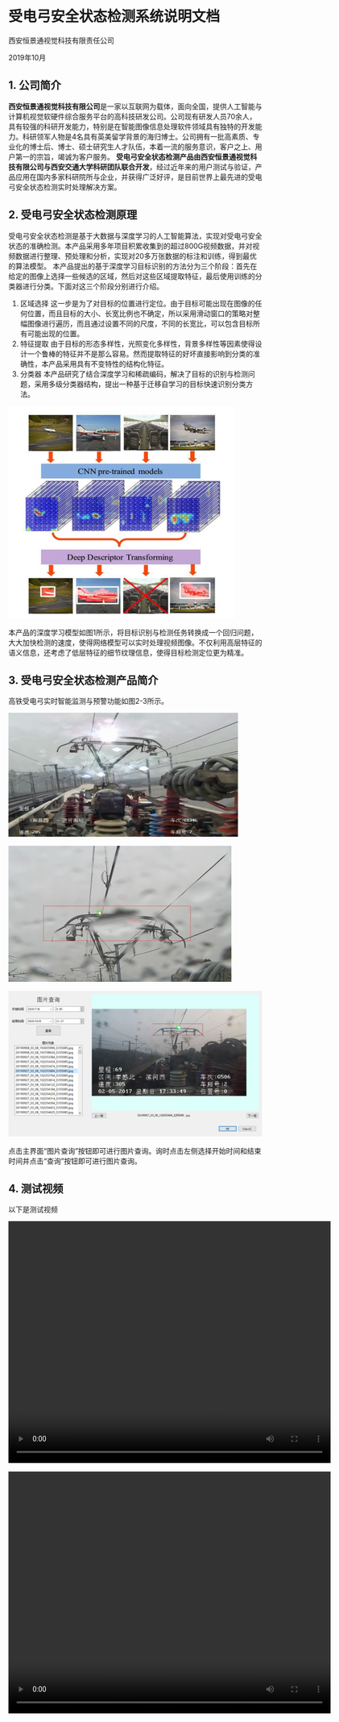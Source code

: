 # 受电弓安全状态检测系统说明文档

西安恒景通视觉科技有限责任公司

2019年10月


## 1. 公司简介

**西安恒景通视觉科技有限公司**是一家以互联网为载体，面向全国，提供人工智能与计算机视觉软硬件综合服务平台的高科技研发公司。公司现有研发人员70余人，具有较强的科研开发能力，特别是在智能图像信息处理软件领域具有独特的开发能力。科研领军人物是4名具有英美留学背景的海归博士。公司拥有一批高素质、专业化的博士后、博士、硕士研究生人才队伍，本着一流的服务意识，客户之上、用户第一的宗旨，竭诚为客户服务。
**受电弓安全状态检测产品由西安恒景通视觉科技有限公司与西安交通大学科研团队联合开发**，经过近年来的用户测试与验证，产品应用在国内多家科研院所与企业，并获得广泛好评，是目前世界上最先进的受电弓安全状态检测实时处理解决方案。

## 2. 受电弓安全状态检测原理

受电弓安全状态检测是基于大数据与深度学习的人工智能算法，实现对受电弓安全状态的准确检测。本产品采用多年项目积累收集到的超过800G视频数据，并对视频数据进行整理、预处理和分析，实现对20多万张数据的标注和训练，得到最优的算法模型。
本产品提出的基于深度学习目标识别的方法分为三个阶段：首先在给定的图像上选择一些候选的区域，然后对这些区域提取特征，最后使用训练的分类器进行分类。下面对这三个阶段分别进行介绍。

1) 区域选择
这一步是为了对目标的位置进行定位。由于目标可能出现在图像的任何位置，而且目标的大小、长宽比例也不确定，所以采用滑动窗口的策略对整幅图像进行遍历，而且通过设置不同的尺度，不同的长宽比，可以包含目标所有可能出现的位置。
2) 特征提取
由于目标的形态多样性，光照变化多样性，背景多样性等因素使得设计一个鲁棒的特征并不是那么容易。然而提取特征的好坏直接影响到分类的准确性，本产品采用具有不变特性的结构化特征。
3) 分类器
本产品研究了结合深度学习和稀疏编码，解决了目标的识别与检测问题，采用多级分类器结构，提出一种基于迁移自学习的目标快速识别分类方法。

![图1. 深度学习目标识别模型](./受电弓产品说明文档.files/受电弓产品说明文档868.png)

本产品的深度学习模型如图1所示，将目标识别与检测任务转换成一个回归问题，大大加快检测的速度，使得网络模型可以实时处理视频图像。不仅利用高层特征的语义信息，还考虑了低层特征的细节纹理信息，使得目标检测定位更为精准。

## 3. 受电弓安全状态检测产品简介

高铁受电弓实时智能监测与预警功能如图2-3所示。

![图2. 高铁受电弓监控画面](./受电弓产品说明文档.files/受电弓产品说明文档1035.png)

![图3. 高铁受电弓火花智能检测](./受电弓产品说明文档.files/受电弓产品说明文档1052.png)

![图4. 高铁受电弓火花智能检测与查询](./受电弓产品说明文档.files/受电弓产品说明文档1076.png)

点击主界面“图片查询”按钮即可进行图片查询。询时点击左侧选择开始时间和结束时间并点击“查询”按钮即可进行图片查询。

## 4. 测试视频
以下是测试视频

<p align="center">
<video id="video2" width="640" height="480" controls="controls" style="text-align:center">
  <source src="2.mp4" type="video/mp4" />
</video>
</p>

<p align="center">
<video id="video1" width="640" height="480"controls="controls" style="text-align:center">
  <source src="./1.mp4" type="video/mp4" />
</video>
  </p>
<p align="center">
<videoid="video3" width="640" height="480" controls="controls" style="text-align:center">
  <source src="3.mp4" type="video/mp4" />
</video>
</p>
